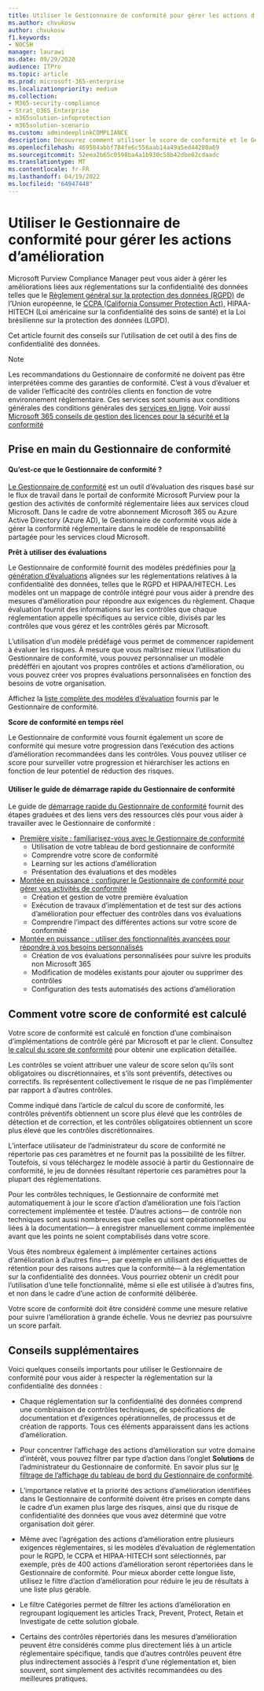 ```yaml
---
title: Utiliser le Gestionnaire de conformité pour gérer les actions d’amélioration
ms.author: chvukosw
author: chvukosw
f1.keywords:
- NOCSH
manager: laurawi
ms.date: 09/29/2020
audience: ITPro
ms.topic: article
ms.prod: microsoft-365-enterprise
ms.localizationpriority: medium
ms.collection:
- M365-security-compliance
- Strat_O365_Enterprise
- m365solution-infoprotection
- m365solution-scenario
ms.custom: admindeeplinkCOMPLIANCE
description: Découvrez comment utiliser le score de conformité et le Gestionnaire de conformité pour améliorer votre niveau de protection des données personnelles.
ms.openlocfilehash: 469584abbf784fe6c556aab14a49a5ed44280a69
ms.sourcegitcommit: 52eea2b65c0598ba4a1b930c58b42dbe62cdaadc
ms.translationtype: MT
ms.contentlocale: fr-FR
ms.lasthandoff: 04/19/2022
ms.locfileid: "64947448"
---
```

# <a name="use-compliance-manager-to-manage-improvement-actions"></a>Utiliser le Gestionnaire de conformité pour gérer les actions d’amélioration

Microsoft Purview Compliance Manager peut vous aider à gérer les améliorations liées aux réglementations sur la confidentialité des données telles que le [Règlement général sur la protection des données (RGPD)](/compliance/regulatory/gdpr) de l’Union européenne, le [CCPA (California Consumer Protection Act),](/compliance/regulatory/ccpa-faq) HIPAA-HITECH (Loi américaine sur la confidentialité des soins de santé) et la Loi brésilienne sur la protection des données (LGPD).

Cet article fournit des conseils sur l’utilisation de cet outil à des fins de confidentialité des données.

> [!NOTE]
> Les recommandations du Gestionnaire de conformité ne doivent pas être interprétées comme des garanties de conformité. C’est à vous d’évaluer et de valider l’efficacité des contrôles clients en fonction de votre environnement réglementaire. Ces services sont soumis aux conditions générales des conditions générales des [services en ligne](https://go.microsoft.com/fwlink/?linkid=2108910). Voir aussi [Microsoft 365 conseils de gestion des licences pour la sécurité et la conformité](/office365/servicedescriptions/microsoft-365-service-descriptions/microsoft-365-tenantlevel-services-licensing-guidance/microsoft-365-security-compliance-licensing-guidance#compliance-manager)

## <a name="getting-started-with-compliance-manager"></a>Prise en main du Gestionnaire de conformité

#### <a name="what-is-compliance-manager"></a>Qu’est-ce que le Gestionnaire de conformité ?

[Le Gestionnaire de conformité](../compliance/compliance-manager.md) est un outil d’évaluation des risques basé sur le flux de travail dans le portail de conformité Microsoft Purview pour la gestion des activités de conformité réglementaire liées aux services cloud Microsoft. Dans le cadre de votre abonnement Microsoft 365 ou Azure Active Directory (Azure AD), le Gestionnaire de conformité vous aide à gérer la conformité réglementaire dans le modèle de responsabilité partagée pour les services cloud Microsoft.

**Prêt à utiliser des évaluations**

Le Gestionnaire de conformité fournit des modèles prédéfinies pour [la génération d’évaluations](../compliance/compliance-manager-assessments.md) alignées sur les réglementations relatives à la confidentialité des données, telles que le RGPD et HIPAA/HITECH. Les modèles ont un mappage de contrôle intégré pour vous aider à prendre des mesures d’amélioration pour répondre aux exigences du règlement. Chaque évaluation fournit des informations sur les contrôles que chaque réglementation appelle spécifiques au service cible, divisés par les contrôles que vous gérez et les contrôles gérés par Microsoft.

L’utilisation d’un modèle prédéfagé vous permet de commencer rapidement à évaluer les risques. À mesure que vous maîtrisez mieux l’utilisation du Gestionnaire de conformité, vous pouvez personnaliser un modèle prédéfféri en ajoutant vos propres contrôles et actions d’amélioration, ou vous pouvez créer vos propres évaluations personnalisées en fonction des besoins de votre organisation.

Affichez la [liste complète des modèles d’évaluation](../compliance/compliance-manager-templates-list.md) fournis par le Gestionnaire de conformité.

**Score de conformité en temps réel**

Le Gestionnaire de conformité vous fournit également un score de conformité qui mesure votre progression dans l’exécution des actions d’amélioration recommandées dans les contrôles. Vous pouvez utiliser ce score pour surveiller votre progression et hiérarchiser les actions en fonction de leur potentiel de réduction des risques.

#### <a name="use-the-compliance-manager-quickstart-guide"></a>Utiliser le guide de démarrage rapide du Gestionnaire de conformité

Le guide de [démarrage rapide du Gestionnaire de conformité](../compliance/compliance-manager-quickstart.md) fournit des étapes graduées et des liens vers des ressources clés pour vous aider à travailler avec le Gestionnaire de conformité :

- [Première visite : familiarisez-vous avec le Gestionnaire de conformité](../compliance/compliance-manager-quickstart.md#first-visit-get-to-know-compliance-manager)
    - Utilisation de votre tableau de bord gestionnaire de conformité
    - Comprendre votre score de conformité
    - Learning sur les actions d’amélioration
    - Présentation des évaluations et des modèles
- [Montée en puissance : configurer le Gestionnaire de conformité pour gérer vos activités de conformité](../compliance/compliance-manager-quickstart.md#ramping-up-configure-compliance-manager-to-manage-your-compliance-activities)
    - Création et gestion de votre première évaluation
    - Exécution de travaux d’implémentation et de test sur des actions d’amélioration pour effectuer des contrôles dans vos évaluations
    - Comprendre l’impact des différentes actions sur votre score de conformité
- [Montée en puissance : utiliser des fonctionnalités avancées pour répondre à vos besoins personnalisés](../compliance/compliance-manager-quickstart.md#scaling-up-use-advanced-functionality-to-meet-your-custom-needs)
    - Création de vos évaluations personnalisées pour suivre les produits non Microsoft 365
    - Modification de modèles existants pour ajouter ou supprimer des contrôles
    - Configuration des tests automatisés des actions d’amélioration

## <a name="how-your-compliance-score-is-calculated"></a>Comment votre score de conformité est calculé

Votre score de conformité est calculé en fonction d’une combinaison d’implémentations de contrôle géré par Microsoft et par le client. Consultez [le calcul du score de conformité](../compliance/compliance-score-calculation.md) pour obtenir une explication détaillée.

Les contrôles se voient attribuer une valeur de score selon qu’ils sont obligatoires ou discrétionnaires, et s’ils sont préventifs, détectives ou correctifs. Ils représentent collectivement le risque de ne pas l’implémenter par rapport à d’autres contrôles.

Comme indiqué dans l’article de calcul du score de conformité, les contrôles préventifs obtiennent un score plus élevé que les contrôles de détection et de correction, et les contrôles obligatoires obtiennent un score plus élevé que les contrôles discrétionnaires.

L’interface utilisateur de l’administrateur du score de conformité ne répertorie pas ces paramètres et ne fournit pas la possibilité de les filtrer. Toutefois, si vous téléchargez le modèle associé à partir du Gestionnaire de conformité, le jeu de données résultant répertorie ces paramètres pour la plupart des réglementations.

Pour les contrôles techniques, le Gestionnaire de conformité met automatiquement à jour le score d’action d’amélioration une fois l’action correctement implémentée et testée. D’autres actions&mdash; de contrôle non techniques sont aussi nombreuses que celles qui sont opérationnelles ou liées à la documentation&mdash; à enregistrer manuellement comme implémentée avant que les points ne soient comptabilisés dans votre score.

Vous êtes nombreux également à implémenter certaines actions d’amélioration à d’autres fins&mdash;, par exemple en utilisant des étiquettes de rétention pour des raisons autres que la conformité&mdash; à la réglementation sur la confidentialité des données. Vous pourriez obtenir un crédit pour l’utilisation d’une telle fonctionnalité, même si elle est utilisée à d’autres fins, et non dans le cadre d’une action de conformité délibérée.

Votre score de conformité doit être considéré comme une mesure relative pour suivre l’amélioration à grande échelle. Vous ne devriez pas poursuivre un score parfait.

## <a name="additional-guidance"></a>Conseils supplémentaires

Voici quelques conseils importants pour utiliser le Gestionnaire de conformité pour vous aider à respecter la réglementation sur la confidentialité des données :

- Chaque réglementation sur la confidentialité des données comprend une combinaison de contrôles techniques, de spécifications de documentation et d’exigences opérationnelles, de processus et de création de rapports. Tous ces éléments apparaissent dans les actions d’amélioration.

- Pour concentrer l’affichage des actions d’amélioration sur votre domaine d’intérêt, vous pouvez filtrer par type d’action dans l’onglet **Solutions** de l’administrateur du Gestionnaire de conformité. En savoir plus sur [le filtrage de l’affichage du tableau de bord du Gestionnaire de conformité](../compliance/compliance-manager-setup.md#filtering-your-dashboard-view).

- L’importance relative et la priorité des actions d’amélioration identifiées dans le Gestionnaire de conformité doivent être prises en compte dans le cadre d’un examen plus large des risques, ainsi que du risque de confidentialité des données que vous avez déterminé que votre organisation doit gérer.

- Même avec l’agrégation des actions d’amélioration entre plusieurs exigences réglementaires, si les modèles d’évaluation de réglementation pour le RGPD, le CCPA et HIPAA-HITECH sont sélectionnés, par exemple, près de 400 actions d’amélioration seront répertoriées dans le Gestionnaire de conformité. Pour mieux aborder cette longue liste, utilisez le filtre d’action d’amélioration pour réduire le jeu de résultats à une liste plus gérable.

- Le filtre Catégories permet de filtrer les actions d’amélioration en regroupant logiquement les articles Track, Prevent, Protect, Retain et Investigate de cette solution globale.

- Certains des contrôles répertoriés dans les mesures d’amélioration peuvent être considérés comme plus directement liés à un article réglementaire spécifique, tandis que d’autres contrôles peuvent être plus indirectement associés à l’esprit d’une réglementation et, bien souvent, sont simplement des activités recommandées ou des meilleures pratiques.